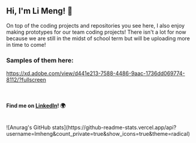 ## Hi, I'm Li Meng! 👋


On top of the coding projects and repositories you see here, I also enjoy making prototypes for our team coding projects! There isn't a lot for now because we are still in the midst of school term but will be uploading more in time to come! 

### Samples of them here:

https://xd.adobe.com/view/d441e213-7588-4486-9aac-1736dd069774-8112/?fullscreen

<br>

#### Find me on <a href="https://www.linkedin.com/in/li-meng-heng-26a93897/">LinkedIn</a>! 🌍
<br>
![Anurag's GitHub stats](https://github-readme-stats.vercel.app/api?username=lmheng&count_private=true&show_icons=true&theme=radical)
<!--
**lmheng/lmheng** is a ✨ _special_ ✨ repository because its `README.md` (this file) appears on your GitHub profile.

Here are some ideas to get you started:

- 🔭 I’m currently working on ...
- 🌱 I’m currently learning ...
- 👯 I’m looking to collaborate on ...
- 🤔 I’m looking for help with ...
- 💬 Ask me about ...
- 📫 How to reach me: ...
- 😄 Pronouns: ...
- ⚡ Fun fact: ...
-->
